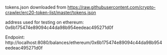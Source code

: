 tokens.json downloaded from https://raw.githubusercontent.com/crypto-crawler/erc20-token-list/master/tokens.json

address used for testing on ethereum: 0x6b175474e89094c44da98b954eedeac495271d0f

Endpoint: http://localhost:8080/balances/ethereum/0x6b175474e89094c44da98b954eedeac495271d0f
